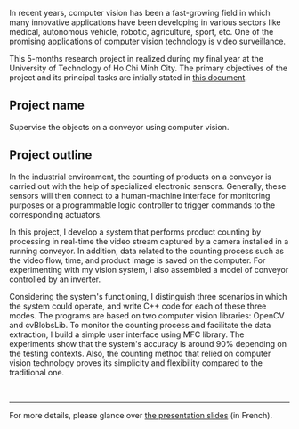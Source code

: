 In recent years, computer vision has been a fast-growing field in which many innovative applications have been developing in various sectors like medical, autonomous vehicle, robotic, agriculture, sport, etc. One of the promising applications of computer vision technology is video surveillance.

This 5-months research project in realized during my final year at the University of Technology of Ho Chi Minh City. The primary objectives of the project and its principal tasks are intially stated in [this document](/Project-Objectives-and-Principal-Tasks.md).  


## Project name
Supervise the objects on a conveyor using computer vision.

## Project outline
In the industrial environment, the counting of products on a conveyor is carried out with the help of specialized electronic sensors. Generally, these sensors will then connect to a human-machine interface for monitoring purposes or a programmable logic controller to trigger commands to the corresponding actuators. 

In this project, I develop a system that performs product counting by processing in real-time the video stream captured by a camera installed in a running conveyor. In addition, data related to the counting process such as the video flow, time, and product image is saved on the computer. For experimenting with my vision system, I also assembled a model of conveyor controlled by an inverter. 

Considering the system's functioning, I distinguish three scenarios in which the system could operate, and write C++ code for each of these three modes. The programs are based on two computer vision libraries: OpenCV and cvBlobsLib. To monitor the counting process and facilitate the data extraction, I build a simple user interface using MFC library. The experiments show that the system's accuracy is around 90% depending on the testing contexts. Also, the counting method that relied on computer vision technology proves its simplicity and flexibility compared to the traditional one.

<br>

***

For more details, please glance over [the presentation slides](/Presentation-slide/Presentation-slide.pdf) (in French). 